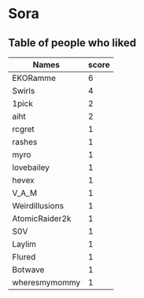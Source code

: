 # Sora
## Table of people who liked
Names | score
--- | ---
EKORamme | 6
Swirls | 4
1pick | 2
aiht | 2
rcgret | 1
rashes | 1
myro | 1
lovebailey | 1
hevex | 1
V_A_M | 1
Weirdillusions | 1
AtomicRaider2k | 1
S0V | 1
Laylim | 1
Flured | 1
Botwave | 1
wheresmymommy | 1
